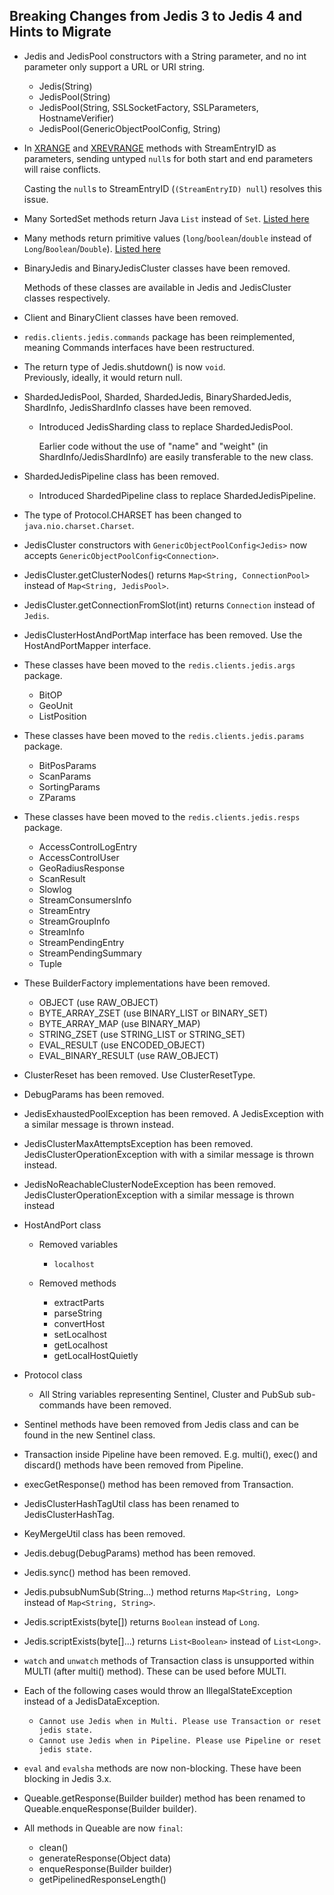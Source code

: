 ## Breaking Changes from Jedis 3 to Jedis 4 and Hints to Migrate

- Jedis and JedisPool constructors with a String parameter, and no int parameter only support a URL or URI string.
  - Jedis(String)
  - JedisPool(String)
  - JedisPool(String, SSLSocketFactory, SSLParameters, HostnameVerifier)
  - JedisPool(GenericObjectPoolConfig<Jedis>, String)

- In [XRANGE](https://redis.io/commands/XRANGE) and [XREVRANGE](https://redis.io/commands/xrevrange) methods with StreamEntryID as parameters,
  sending untyped `null`s for both start and end parameters will raise conflicts.

  Casting the `null`s to StreamEntryID (`(StreamEntryID) null`) resolves this issue.

- Many SortedSet methods return Java `List` instead of `Set`. [Listed here](3to4-zset-list.md)

- Many methods return primitive values (`long`/`boolean`/`double` instead of `Long`/`Boolean`/`Double`). [Listed here](3to4-primitives.md)

- BinaryJedis and BinaryJedisCluster classes have been removed.

  Methods of these classes are available in Jedis and JedisCluster classes respectively.

- Client and BinaryClient classes have been removed.

- `redis.clients.jedis.commands` package has been reimplemented, meaning Commands interfaces have been restructured.

- The return type of Jedis.shutdown() is now `void`.<br>
  Previously, ideally, it would return null.

- ShardedJedisPool, Sharded, ShardedJedis, BinaryShardedJedis, ShardInfo, JedisShardInfo classes have been removed.
  - Introduced JedisSharding class to replace ShardedJedisPool.

      Earlier code without the use of "name" and "weight" (in ShardInfo/JedisShardInfo) are easily transferable to the new class.

- ShardedJedisPipeline class has been removed.
  - Introduced ShardedPipeline class to replace ShardedJedisPipeline.

- The type of Protocol.CHARSET has been changed to `java.nio.charset.Charset`.

- JedisCluster constructors with `GenericObjectPoolConfig<Jedis>` now accepts `GenericObjectPoolConfig<Connection>`.

- JedisCluster.getClusterNodes() returns `Map<String, ConnectionPool>` instead of `Map<String, JedisPool>`.

- JedisCluster.getConnectionFromSlot(int) returns `Connection` instead of `Jedis`.

- JedisClusterHostAndPortMap interface has been removed. Use the HostAndPortMapper interface.

- These classes have been moved to the `redis.clients.jedis.args` package.
  - BitOP
  - GeoUnit
  - ListPosition

- These classes have been moved to the `redis.clients.jedis.params` package.
  - BitPosParams
  - ScanParams
  - SortingParams
  - ZParams

- These classes have been moved to the `redis.clients.jedis.resps` package.
  - AccessControlLogEntry
  - AccessControlUser
  - GeoRadiusResponse
  - ScanResult
  - Slowlog
  - StreamConsumersInfo
  - StreamEntry
  - StreamGroupInfo
  - StreamInfo
  - StreamPendingEntry
  - StreamPendingSummary
  - Tuple

- These BuilderFactory implementations have been removed.
  - OBJECT (use RAW_OBJECT)
  - BYTE_ARRAY_ZSET (use BINARY_LIST or BINARY_SET)
  - BYTE_ARRAY_MAP (use BINARY_MAP)
  - STRING_ZSET (use STRING_LIST or STRING_SET)
  - EVAL_RESULT (use ENCODED_OBJECT)
  - EVAL_BINARY_RESULT (use RAW_OBJECT)

- ClusterReset has been removed. Use ClusterResetType.

- DebugParams has been removed.

- JedisExhaustedPoolException has been removed. A JedisException with a similar message is thrown instead.

- JedisClusterMaxAttemptsException has been removed. JedisClusterOperationException with with a similar message is thrown instead.

- JedisNoReachableClusterNodeException has been removed. JedisClusterOperationException with a similar message is thrown instead

- HostAndPort class
  - Removed variables
    - `localhost`

  - Removed methods
    - extractParts
    - parseString
    - convertHost
    - setLocalhost
    - getLocalhost
    - getLocalHostQuietly

- Protocol class
  - All String variables representing Sentinel, Cluster and PubSub sub-commands have been removed.

- Sentinel methods have been removed from Jedis class and can be found in the new Sentinel class.

- Transaction inside Pipeline have been removed. E.g. multi(), exec() and discard() methods have been removed from Pipeline.

- execGetResponse() method has been removed from Transaction.

- JedisClusterHashTagUtil class has been renamed to JedisClusterHashTag.

- KeyMergeUtil class has been removed.

- Jedis.debug(DebugParams) method has been removed.

- Jedis.sync() method has been removed.

- Jedis.pubsubNumSub(String...) method returns `Map<String, Long>` instead of `Map<String, String>`.

- Jedis.scriptExists(byte[]) returns `Boolean` instead of `Long`.

- Jedis.scriptExists(byte[]...) returns `List<Boolean>` instead of `List<Long>`.

- `watch` and `unwatch` methods of Transaction class is unsupported within MULTI (after multi() method). These can be used before MULTI.

- Each of the following cases would throw an IllegalStateException instead of a JedisDataException.
  - `Cannot use Jedis when in Multi. Please use Transaction or reset jedis state.`
  - `Cannot use Jedis when in Pipeline. Please use Pipeline or reset jedis state.`

- `eval` and `evalsha` methods are now non-blocking. These have been blocking in Jedis 3.x.

- Queable.getResponse(Builder<T> builder) method has been renamed to Queable.enqueResponse(Builder<T> builder).

- All methods in Queable are now `final`:
  - clean()
  - generateResponse(Object data)
  - enqueResponse(Builder<T> builder)
  - getPipelinedResponseLength()
